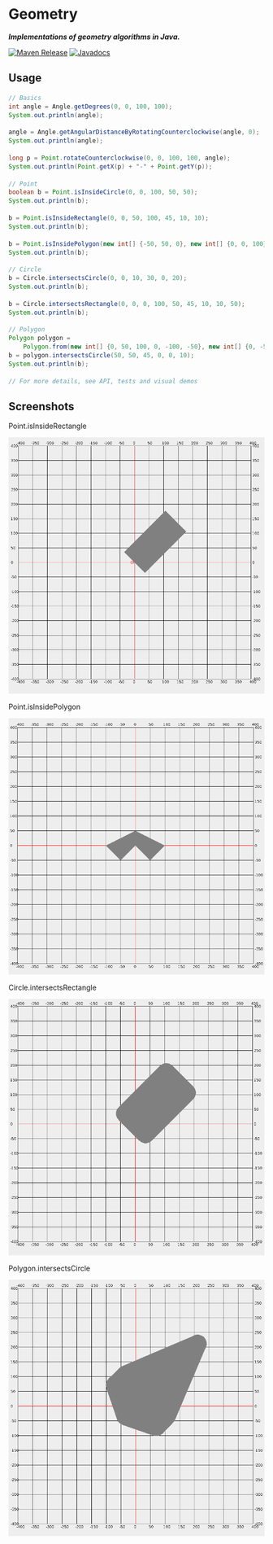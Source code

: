 # Geometry

___Implementations of geometry algorithms in Java.___

[![Maven Release][maven-shield]][maven-link]
[![Javadocs][javadoc-shield]][javadoc-link]

## Usage

```java
// Basics
int angle = Angle.getDegrees(0, 0, 100, 100);
System.out.println(angle);

angle = Angle.getAngularDistanceByRotatingCounterclockwise(angle, 0);
System.out.println(angle);

long p = Point.rotateCounterclockwise(0, 0, 100, 100, angle);
System.out.println(Point.getX(p) + "-" + Point.getY(p));

// Point
boolean b = Point.isInsideCircle(0, 0, 100, 50, 50);
System.out.println(b);

b = Point.isInsideRectangle(0, 0, 50, 100, 45, 10, 10);
System.out.println(b);

b = Point.isInsidePolygon(new int[] {-50, 50, 0}, new int[] {0, 0, 100}, 10, 10);
System.out.println(b);

// Circle
b = Circle.intersectsCircle(0, 0, 10, 30, 0, 20);
System.out.println(b);

b = Circle.intersectsRectangle(0, 0, 0, 100, 50, 45, 10, 10, 50);
System.out.println(b);

// Polygon
Polygon polygon =
    Polygon.from(new int[] {0, 50, 100, 0, -100, -50}, new int[] {0, -50, 0, 50, 0, -50});
b = polygon.intersectsCircle(50, 50, 45, 0, 0, 10);
System.out.println(b);

// For more details, see API, tests and visual demos
```

## Screenshots

Point.isInsideRectangle

![Image of AStar](images/Point_isInsideRectangle.png)

Point.isInsidePolygon

![Image of AStar](images/Point_isInsidePolygon.png)

Circle.intersectsRectangle

![Image of AStar](images/Circle_intersectsRectangle.png)

Polygon.intersectsCircle

![Image of AStar](images/Polygon_intersectsCircle.png)

<!-- references -->

[maven-shield]: https://img.shields.io/maven-central/v/io.ytcode/geometry.png
[maven-link]: https://search.maven.org/search?q=io.ytcode.geometry
[javadoc-shield]: https://www.javadoc.io/badge/io.ytcode/geometry.svg
[javadoc-link]: https://www.javadoc.io/doc/io.ytcode/geometry